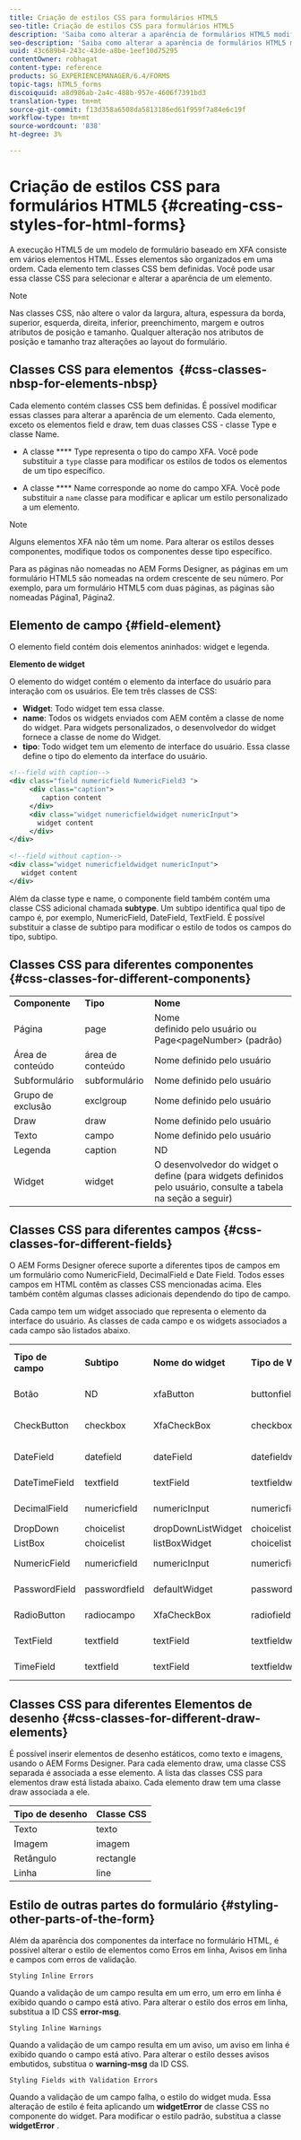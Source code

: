 ```yaml
---
title: Criação de estilos CSS para formulários HTML5
seo-title: Criação de estilos CSS para formulários HTML5
description: 'Saiba como alterar a aparência de formulários HTML5 modificando a classe CSS associada ao elemento de formulário HTML. '
seo-description: 'Saiba como alterar a aparência de formulários HTML5 modificando a classe CSS associada ao elemento de formulário HTML. '
uuid: 43c689b4-243c-43de-a8be-1eef10d75295
contentOwner: robhagat
content-type: reference
products: SG_EXPERIENCEMANAGER/6.4/FORMS
topic-tags: hTML5_forms
discoiquuid: a8d986ab-2a4c-488b-957e-4606f7391bd3
translation-type: tm+mt
source-git-commit: f13d358a6508da5813186ed61f959f7a84e6c19f
workflow-type: tm+mt
source-wordcount: '838'
ht-degree: 3%

---
```



# Criação de estilos CSS para formulários HTML5 {#creating-css-styles-for-html-forms}

A execução HTML5 de um modelo de formulário baseado em XFA consiste em vários elementos HTML. Esses elementos são organizados em uma ordem. Cada elemento tem classes CSS bem definidas. Você pode usar essa classe CSS para selecionar e alterar a aparência de um elemento.

>[!NOTE]
>
>Nas classes CSS, não altere o valor da largura, altura, espessura da borda, superior, esquerda, direita, inferior, preenchimento, margem e outros atributos de posição e tamanho. Qualquer alteração nos atributos de posição e tamanho traz alterações ao layout do formulário.

## Classes CSS para elementos  {#css-classes-nbsp-for-elements-nbsp}

Cada elemento contém classes CSS bem definidas. É possível modificar essas classes para alterar a aparência de um elemento. Cada elemento, exceto os elementos field e draw, tem duas classes CSS - classe Type e classe Name.

* A classe **** Type representa o tipo do campo XFA. Você pode substituir a `type` classe para modificar os estilos de todos os elementos de um tipo específico.

* A classe **** Name corresponde ao nome do campo XFA. Você pode substituir a `name` classe para modificar e aplicar um estilo personalizado a um elemento.

>[!NOTE]
>
>Alguns elementos XFA não têm um nome. Para alterar os estilos desses componentes, modifique todos os componentes desse tipo específico.

Para as páginas não nomeadas no AEM Forms Designer, as páginas em um formulário HTML5 são nomeadas na ordem crescente de seu número. Por exemplo, para um formulário HTML5 com duas páginas, as páginas são nomeadas Página1, Página2.

## Elemento de campo {#field-element}

O elemento field contém dois elementos aninhados: widget e legenda.

**Elemento de widget**

O elemento do widget contém o elemento da interface do usuário para interação com os usuários. Ele tem três classes de CSS:

* **Widget**: Todo widget tem essa classe.
* **name**: Todos os widgets enviados com AEM contêm a classe de nome do widget. Para widgets personalizados, o desenvolvedor do widget fornece a classe de nome do Widget.
* **tipo**: Todo widget tem um elemento de interface do usuário. Essa classe define o tipo do elemento da interface do usuário.

```xml
<!--field with caption-->
<div class="field numericfield NumericField3 ">
     <div class="caption">
        caption content
     </div>
     <div class="widget numericfieldwidget numericInput">
       widget content
     </div>
</div>
 
<!--field without caption-->
<div class="widget numericfieldwidget numericInput">
   widget content
</div>
```

Além da classe type e name, o componente field também contém uma classe CSS adicional chamada **subtype**. Um subtipo identifica qual tipo de campo é, por exemplo, NumericField, DateField, TextField. É possível substituir a classe de subtipo para modificar o estilo de todos os campos do tipo, subtipo.

## Classes CSS para diferentes componentes {#css-classes-for-different-components}

<table> 
 <tbody> 
  <tr> 
   <td><strong>Componente</strong></td> 
   <td><strong>Tipo</strong></td> 
   <td><strong>Nome</strong></td> 
  </tr> 
  <tr> 
   <td>Página</td> 
   <td>page</td> 
   <td>Nome<br /> definido pelo usuário ou<br /> Page&lt;pageNumber&gt; (padrão)</td> 
  </tr> 
  <tr> 
   <td>Área de conteúdo</td> 
   <td>área de conteúdo</td> 
   <td>Nome definido pelo usuário</td> 
  </tr> 
  <tr> 
   <td>Subformulário</td> 
   <td>subformulário</td> 
   <td>Nome definido pelo usuário</td> 
  </tr> 
  <tr> 
   <td>Grupo de exclusão</td> 
   <td>exclgroup</td> 
   <td>Nome definido pelo usuário</td> 
  </tr> 
  <tr> 
   <td>Draw</td> 
   <td>draw</td> 
   <td>Nome definido pelo usuário</td> 
  </tr> 
  <tr> 
   <td>Texto</td> 
   <td>campo</td> 
   <td>Nome definido pelo usuário</td> 
  </tr> 
  <tr> 
   <td>Legenda</td> 
   <td>caption</td> 
   <td>ND</td> 
  </tr> 
  <tr> 
   <td>Widget</td> 
   <td>widget</td> 
   <td>O desenvolvedor do widget o define (para widgets definidos pelo usuário, consulte a tabela na seção a seguir)</td> 
  </tr> 
 </tbody> 
</table>

## Classes CSS para diferentes campos {#css-classes-for-different-fields}

O AEM Forms Designer oferece suporte a diferentes tipos de campos em um formulário como NumericField, DecimalField e Date Field. Todos esses campos em HTML contêm as classes CSS mencionadas acima. Eles também contêm algumas classes adicionais dependendo do tipo de campo.

Cada campo tem um widget associado que representa o elemento da interface do usuário. As classes de cada campo e os widgets associados a cada campo são listados abaixo.

<table> 
 <tbody> 
  <tr> 
   <td><strong>Tipo de campo</strong></td> 
   <td><strong>Subtipo</strong></td> 
   <td><strong>Nome do widget</strong></td> 
   <td><strong>Tipo de Widget</strong></td> 
   <td><strong>Tag da interface do usuário HTML</strong></td> 
  </tr> 
  <tr> 
   <td>Botão<br type="_moz" /> </td> 
   <td>ND</td> 
   <td>xfaButton<br type="_moz" /> </td> 
   <td>buttonfieldwidget<br type="_moz" /> </td> 
   <td>tipo de entrada=botão<br type="_moz" /> </td> 
  </tr> 
  <tr> 
   <td>CheckButton<br type="_moz" /> </td> 
   <td>checkbox<br /> </td> 
   <td>XfaCheckBox<br type="_moz" /> </td> 
   <td>checkboxfieldwidget<br type="_moz" /> </td> 
   <td>tipo de entrada=caixa de seleção<br type="_moz" /> </td> 
  </tr> 
  <tr> 
   <td>DateField<br type="_moz" /> </td> 
   <td>datefield<br type="_moz" /> </td> 
   <td>dateField<br type="_moz" /> </td> 
   <td>datefieldwidget<br type="_moz" /> </td> 
   <td>tipo de entrada=texto<br type="_moz" /> </td> 
  </tr> 
  <tr> 
   <td>DateTimeField<br type="_moz" /> </td> 
   <td>textfield<br type="_moz" /> </td> 
   <td>textField<br type="_moz" /> </td> 
   <td>textfieldwidget</td> 
   <td>tipo de entrada=texto<br type="_moz" /> </td> 
  </tr> 
  <tr> 
   <td>DecimalField<br type="_moz" /> </td> 
   <td>numericfield<br type="_moz" /> </td> 
   <td>numericInput<br type="_moz" /> </td> 
   <td>numericfieldwidget<br type="_moz" /> </td> 
   <td>tipo de entrada=texto<br type="_moz" /> </td> 
  </tr> 
  <tr> 
   <td>DropDown<br type="_moz" /> </td> 
   <td>choicelist<br type="_moz" /> </td> 
   <td>dropDownListWidget<br type="_moz" /> </td> 
   <td>choicelistwidget<br type="_moz" /> </td> 
   <td>select</td> 
  </tr> 
  <tr> 
   <td>ListBox<br type="_moz" /> </td> 
   <td>choicelist<br type="_moz" /> </td> 
   <td>listBoxWidget<br type="_moz" /> </td> 
   <td>choicelistwidget<br type="_moz" /> </td> 
   <td>ol</td> 
  </tr> 
  <tr> 
   <td>NumericField<br type="_moz" /> </td> 
   <td>numericfield<br type="_moz" /> </td> 
   <td>numericInput<br type="_moz" /> </td> 
   <td>numericfieldwidget<br type="_moz" /> </td> 
   <td>tipo de entrada=texto<br type="_moz" /> </td> 
  </tr> 
  <tr> 
   <td>PasswordField<br type="_moz" /> </td> 
   <td>passwordfield<br type="_moz" /> </td> 
   <td>defaultWidget<br type="_moz" /> </td> 
   <td>passwordfieldwidget<br type="_moz" /> </td> 
   <td>tipo de entrada=senha<br type="_moz" /> </td> 
  </tr> 
  <tr> 
   <td>RadioButton<br type="_moz" /> </td> 
   <td>radiocampo<br type="_moz" /> </td> 
   <td>XfaCheckBox<br type="_moz" /> </td> 
   <td>radiofieldwidget<br type="_moz" /> </td> 
   <td>tipo de entrada=rádio<br type="_moz" /> </td> 
  </tr> 
  <tr> 
   <td>TextField<br type="_moz" /> </td> 
   <td>textfield<br type="_moz" /> </td> 
   <td>textField<br type="_moz" /> </td> 
   <td>textfieldwidget<br type="_moz" /> </td> 
   <td>tipo de entrada=texto<br type="_moz" /> </td> 
  </tr> 
  <tr> 
   <td>TimeField<br type="_moz" /> </td> 
   <td>textfield<br type="_moz" /> </td> 
   <td>textField<br type="_moz" /> </td> 
   <td>textfieldwidget<br type="_moz" /> </td> 
   <td>tipo de entrada=texto<br type="_moz" /> </td> 
  </tr> 
 </tbody> 
</table>

## Classes CSS para diferentes Elementos de desenho {#css-classes-for-different-draw-elements}

É possível inserir elementos de desenho estáticos, como texto e imagens, usando o AEM Forms Designer. Para cada elemento draw, uma classe CSS separada é associada a esse elemento. A lista das classes CSS para elementos draw está listada abaixo. Cada elemento draw tem uma classe draw associada a ele.

| **Tipo de desenho** | **Classe CSS** |
|---|---|
| Texto | texto |
| Imagem | imagem |
| Retângulo | rectangle |
| Linha | line |

## Estilo de outras partes do formulário {#styling-other-parts-of-the-form}

Além da aparência dos componentes da interface no formulário HTML, é possível alterar o estilo de elementos como Erros em linha, Avisos em linha e campos com erros de validação.

`Styling Inline Errors`

Quando a validação de um campo resulta em um erro, um erro em linha é exibido quando o campo está ativo. Para alterar o estilo dos erros em linha, substitua a ID CSS **error-msg**.

`Styling Inline Warnings`

Quando a validação de um campo resulta em um aviso, um aviso em linha é exibido quando o campo está ativo. Para alterar o estilo desses avisos embutidos, substitua o **warning-msg** da ID CSS.

`Styling Fields with Validation Errors`

Quando a validação de um campo falha, o estilo do widget muda. Essa alteração de estilo é feita aplicando um **widgetError** de classe CSS no componente do widget. Para modificar o estilo padrão, substitua a classe **widgetError** .
